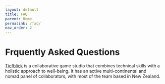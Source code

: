 ```yaml
---
layout: default
title: FAQ
parent: Home
permalink: /faq/
nav_order: 2
---
```


<h1>Frquently Asked Questions</h1>
<a href="https://www.tiefblick.studio/" target="_blank">Tiefblick</a> is a collaborative game studio that combines technical skills with a holistic approach to well-being. It has an active multi-continental and nomad panel of collaborators, with most of the team based in New Zealand.
